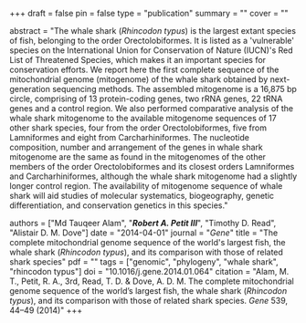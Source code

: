 +++
draft = false
pin = false
type = "publication"
summary = ""
cover = ""

abstract = "The whale shark (*Rhincodon typus*) is the largest extant species of fish, belonging to the order Orectolobiformes. It is listed as a 'vulnerable' species on the International Union for Conservation of Nature (IUCN)'s Red List of Threatened Species, which makes it an important species for conservation efforts. We report here the first complete sequence of the mitochondrial genome (mitogenome) of the whale shark obtained by next-generation sequencing methods. The assembled mitogenome is a 16,875 bp circle, comprising of 13 protein-coding genes, two rRNA genes, 22 tRNA genes and a control region. We also performed comparative analysis of the whale shark mitogenome to the available mitogenome sequences of 17 other shark species, four from the order Orectolobiformes, five from Lamniformes and eight from Carcharhiniformes. The nucleotide composition, number and arrangement of the genes in whale shark mitogenome are the same as found in the mitogenomes of the other members of the order Orectolobiformes and its closest orders Lamniformes and Carcharhiniformes, although the whale shark mitogenome had a slightly longer control region. The availability of mitogenome sequence of whale shark will aid studies of molecular systematics, biogeography, genetic differentiation, and conservation genetics in this species."

authors = ["Md Tauqeer Alam", "***Robert A. Petit III***", "Timothy D. Read", "Alistair D. M. Dove"]
date = "2014-04-01"
journal = "*Gene*"
title = "The complete mitochondrial genome sequence of the world's largest fish, the whale shark (*Rhincodon typus*), and its comparison with those of related shark species"
pdf = ""
tags = ["genomic", "phylogeny", "whale shark", "rhincodon typus"]
doi = "10.1016/j.gene.2014.01.064"
citation = "Alam, M. T., Petit, R. A., 3rd, Read, T. D. & Dove, A. D. M. The complete mitochondrial genome sequence of the world’s largest fish, the whale shark (*Rhincodon typus*), and its comparison with those of related shark species. *Gene* 539, 44–49 (2014)"
+++
